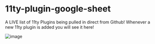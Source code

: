 # 11ty-plugin-google-sheet
A LIVE list of 11ty Plugins being pulled in direct from Github! Whenever a new 11ty plugin is added you will see it here!

![image](https://user-images.githubusercontent.com/7369575/142449969-e404c374-a6bc-4b7b-9465-898592772419.png)
